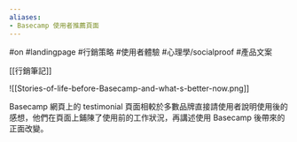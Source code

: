 ```yaml
---
aliases:
- Basecamp 使用者推薦頁面
---
```


#on #landingpage #行銷策略 #使用者體驗 #心理學/socialproof #產品文案 

[[行銷筆記]]

![[Stories-of-life-before-Basecamp-and-what-s-better-now.png]]

Basecamp 網頁上的 testimonial 頁面相較於多數品牌直接請使用者說明使用後的感想，他們在頁面上鋪陳了使用前的工作狀況，再講述使用 Basecamp 後帶來的正面改變。